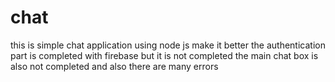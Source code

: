 # chat
this is simple chat application using node js make it better
the authentication part is completed with firebase but it is not completed 
the main chat box is also not completed and also there are many errors
